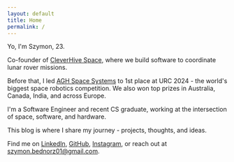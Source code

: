 ```yaml
---
layout: default
title: Home
permalink: /
---
```


<!-- <img src="{{ '/assets/images/avatar.jpg' | relative_url }}" alt="Szymon Bednorz" class="avatar"> -->

Yo, I'm Szymon, 23.

Co-founder of [CleverHive Space](https://cleverhive.space/), where we build software to coordinate lunar rover missions.

Before that, I led [AGH Space Systems](https://www.linkedin.com/company/agh-space-systems) to 1st place at URC 2024 - the world's biggest space robotics competition. We also won top prizes in Australia, Canada, India, and across Europe.

I'm a Software Engineer and recent CS graduate, working at the intersection of space, software, and hardware.

This blog is where I share my journey - projects, thoughts, and ideas.

Find me on [LinkedIn](https://www.linkedin.com/in/szymonbednorz/), [GitHub](https://github.com/dsonyy), [Instagram](https://instagram.com/sbdnrz), or reach out at [szymon.bednorz01@gmail.com](szymon.bednorz01@gmail.com).

